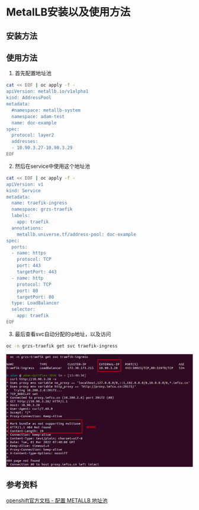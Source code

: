 # MetalLB安装以及使用方法

## 安装方法



## 使用方法

1. 首先配置地址池

```bash
cat << EOF | oc apply -f -
apiVersion: metallb.io/v1alpha1
kind: AddressPool
metadata:
  #namespace: metallb-system
  namespace: adam-test
  name: doc-example
spec:
  protocol: layer2
  addresses:
  - 10.90.3.27-10.90.3.29
EOF
```

2. 然后在service中使用这个地址池

```bash
cat << EOF | oc apply -f -
apiVersion: v1
kind: Service
metadata:
  name: traefik-ingress
  namespace: grzs-traefik
  labels:
    app: traefik
  annotations:
    metallb.universe.tf/address-pool: doc-example
spec:
  ports:
  - name: https
    protocol: TCP
    port: 443
    targetPort: 443
  - name: http
    protocol: TCP
    port: 80
    targetPort: 80
  type: LoadBalancer
  selector:
    app: traefik
EOF
```

3. 最后查看svc自动分配的ip地址，以及访问

```bash
oc -n grzs-traefik get svc traefik-ingress
```

![](2022-03-01-15-41-29.png)


## 参考资料

[openshift官方文档 - 配置 METALLB 地址池](https://access.redhat.com/documentation/zh-cn/openshift_container_platform/4.9/html/networking/metallb-configure-address-pools)